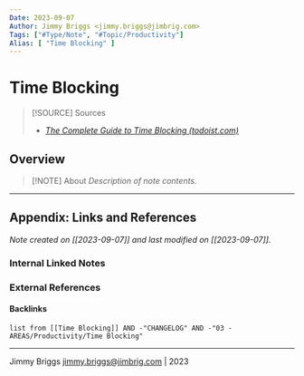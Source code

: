 ```yaml
---
Date: 2023-09-07
Author: Jimmy Briggs <jimmy.briggs@jimbrig.com>
Tags: ["#Type/Note", "#Topic/Productivity"]
Alias: [ "Time Blocking" ]
---
```


# Time Blocking

> [!SOURCE] Sources
> - *[The Complete Guide to Time Blocking (todoist.com)](https://todoist.com/productivity-methods/time-blocking)*



## Overview

> [!NOTE] About
> *Description of note contents.*


***

## Appendix: Links and References

*Note created on [[2023-09-07]] and last modified on [[2023-09-07]].*

### Internal Linked Notes

### External References

#### Backlinks

```dataview
list from [[Time Blocking]] AND -"CHANGELOG" AND -"03 - AREAS/Productivity/Time Blocking"
```


***

Jimmy Briggs <jimmy.briggs@jimbrig.com> | 2023

